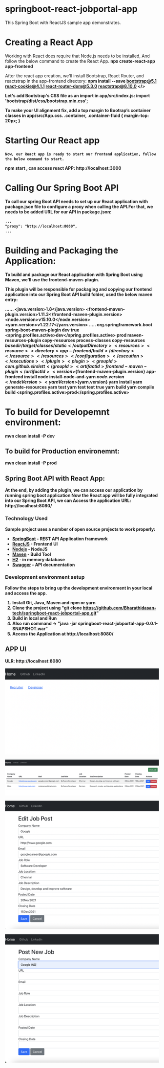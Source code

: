 # springboot-react-jobportal-app
This Spring Boot with ReactJS sample app demonstrates.

# Creating a React App

Working with React does require that Node.js needs to be installed, And follow the below command to create the React App.
  <strong>npx create-react-app app-frontend </strong>

After the react app creation, we'll install Bootstrap, React Router, and reactstrap in the app-frontend directory:
  <strong>npm install --save bootstrap@5.1 react-cookie@4.1.1 react-router-dom@5.3.0 reactstrap@8.10.0 </<strong>>

Let's add Bootstrap's CSS file as an import in app/src/index.js:
    import 'bootstrap/dist/css/bootstrap.min.css';

To make your UI alignment fix, add a top margin to Bootrap’s container classes in app/src/App.css.
 .container, .container-fluid {
    margin-top: 20px;
    }

# Starting Our React app
    Now, our React app is ready to start our frontend application, follow the below command to start.
<strong>npm start <strong>, can access react APP: http://localhost:3000 

# Calling Our Spring Boot API
To call our spring Boot API needs to set up our React application with package.json file to configure a proxy when calling the API.For that, we needs to be added URL for our API in package.json:
  
    ...
    "proxy": "http://localhost:8080",
    ... 
   

# Building and Packaging the Application:
To build and package our React application with Spring Boot using Maven, we'll use the frontend-maven-plugin.

This plugin will be responsible for packaging and copying our frontend application into our Spring Boot API build folder, used the below maven entry:

   ......
	<properties>
        <java.version>1.8</java.version>
       <frontend-maven-plugin.version>1.11.3</frontend-maven-plugin.version>
        <node.version>v15.10.0</node.version>
        <yarn.version>v1.22.17</yarn.version>
	</properties>
    .....
       <build>
        <plugins>
            <plugin>
                <groupId>org.springframework.boot</groupId>
                <artifactId>spring-boot-maven-plugin</artifactId>
            </plugin>
        </plugins>
    </build>
    <!-- To build Dev Environment -->
    <profiles>
        <profile>
            <id>dev</id>
            <activation>
                <activeByDefault>true</activeByDefault>
            </activation>
            <properties>
                <spring.profiles.active>dev</spring.profiles.active>
            </properties>
        </profile>
        <!-- To build Prod Environment -->
        <profile>
            <id>prod</id>
            <build>
                <plugins>
                    <plugin>
                        <artifactId>maven-resources-plugin</artifactId>
                        <executions>
                            <execution>
                                <id>copy-resources</id>
                                <phase>process-classes</phase>
                                <goals>
                                    <goal>copy-resources</goal>
                                </goals>
                                <configuration>
                                    <outputDirectory>${basedir}/target/classes/static</outputDirectory>
                                    <resources>
                                        <resource>
                                            <directory>app-frontend/build</directory>
                                        </resource>
                                    </resources>
                                </configuration>
                            </execution>
                        </executions>
                    </plugin>
                    <plugin>
                        <groupId>com.github.eirslett</groupId>
                        <artifactId>frontend-maven-plugin</artifactId>
                        <version>${frontend-maven-plugin.version}</version>
                        <configuration>
                            <workingDirectory>app-frontend</workingDirectory>
                        </configuration>
                        <executions>
                            <execution>
                                <id>install node</id>
                                <goals>
                                    <goal>install-node-and-yarn</goal>
                                </goals>
                                <configuration>
                                    <nodeVersion>${node.version}</nodeVersion>
                                    <yarnVersion>${yarn.version}</yarnVersion>
                                </configuration>
                            </execution>
                            <execution>
                                <id>yarn install</id>
                                <goals>
                                    <goal>yarn</goal>
                                </goals>
                                <phase>generate-resources</phase>
                            </execution>
                            <execution>
                                <id>yarn test</id>
                                <goals>
                                    <goal>yarn</goal>
                                </goals>
                                <phase>test</phase>
                                <configuration>
                                    <arguments>test</arguments>
                                    <environmentVariables>
                                        <CI>true</CI>
                                    </environmentVariables>
                                </configuration>
                            </execution>
                            <execution>
                                <id>yarn build</id>
                                <goals>
                                    <goal>yarn</goal>
                                </goals>
                                <phase>compile</phase>
                                <configuration>
                                    <arguments>build</arguments>
                                </configuration>
                            </execution>
                        </executions>
                    </plugin>
                </plugins>
            </build>
            <properties>
                <spring.profiles.active>prod</spring.profiles.active>
            </properties>
        </profile>
    </profiles>



# To build for Developemnt environment: 
<strong> mvn clean install -P dev</strong>

## To build for Production environemnt: 
<strong> mvn clean install -P prod</strong>

## Spring Boot API with React App:
 At the end, by adding the plugin, we can access our application by running spring boot application
 Now the React app will be fully integrated into our Spring Boot API, we can Access the application URL: http://localhost:8080/ 

### Technology Used

 Sample project uses a number of open source projects to work properly:

* [SpringBoot] - REST API Application framework
* [ReactJS] - Frontend UI 
* [Nodejs] - NodeJS
* [Maven] - Build Tool
* [H2]    -  in memory database
* [Swagger] - API documentation

### Development environment setup

Follow the steps to bring up the development environment in your local and access the app.

1) Install Git, Java, Maven and npm or yarn</br>
2) Clone the project using "git clone https://github.com/Bharathidasan-tech/springboot-react-jobportal-app.git" </br>
3) Build in local and Run</br>
4) Also run command -> "java -jar springboot-react-jobportal-app-0.0.1-SNAPSHOT.war"</br>
5) Access the Application at http://localhost:8080/</br>

## APP UI 

ULR: http://localhost:8080

![Home Page](https://github.com/Bharathidasan-tech/springboot-react-jobportal-app/blob/main/documents/screens/homescreen.png)

![List Page](https://github.com/Bharathidasan-tech/springboot-react-jobportal-app/blob/main/documents/screens/listpage.png)

![Edit Details](https://github.com/Bharathidasan-tech/springboot-react-jobportal-app/blob/main/documents/screens/editpage.png)

![Add Details](https://github.com/Bharathidasan-tech/springboot-react-jobportal-app/blob/main/documents/screens/addpage.png)

[//]: # (These are reference links used in the body of this note and get stripped out when the markdown processor does its job.)


   [SpringBoot]: <https://projects.spring.io/spring-boot/>
   [ReactJS]: https://reactjs.org/
   [Maven]: <https://maven.apache.org>
   [Git]: <https://git-scm.com>
   [Java]: <https://go.java>
   [Swagger]: <https://swagger.io/>
   [Nodejs]: https://nodejs.org/en/
   [H2]: https://www.h2database.com/html/main.html